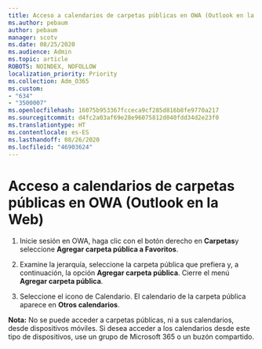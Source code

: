 ```yaml
---
title: Acceso a calendarios de carpetas públicas en OWA (Outlook en la Web)
ms.author: pebaum
author: pebaum
manager: scotv
ms.date: 08/25/2020
ms.audience: Admin
ms.topic: article
ROBOTS: NOINDEX, NOFOLLOW
localization_priority: Priority
ms.collection: Adm_O365
ms.custom:
- "634"
- "3500007"
ms.openlocfilehash: 16075b953367fcceca9cf285d816b8fe9770a217
ms.sourcegitcommit: d4fc2a03af69e28e96075812d040fdd34d2e23f0
ms.translationtype: HT
ms.contentlocale: es-ES
ms.lasthandoff: 08/26/2020
ms.locfileid: "46903624"
---
```

# <a name="access-a-public-folder-calendar-in-owa-outlook-on-the-web"></a>Acceso a calendarios de carpetas públicas en OWA (Outlook en la Web)

1. Inicie sesión en OWA, haga clic con el botón derecho en **Carpetas**y seleccione **Agregar carpeta pública a Favoritos**.

2. Examine la jerarquía, seleccione la carpeta pública que prefiera y, a continuación, la opción **Agregar carpeta pública**. Cierre el menú **Agregar carpeta pública**.  

3. Seleccione el icono de Calendario. El calendario de la carpeta pública aparece en **Otros calendarios**.  

**Nota:** No se puede acceder a carpetas públicas, ni a sus calendarios, desde dispositivos móviles. Si desea acceder a los calendarios desde este tipo de dispositivos, use un grupo de Microsoft 365 o un buzón compartido.